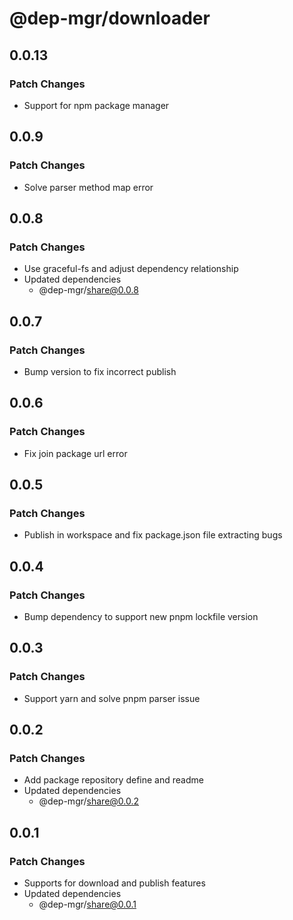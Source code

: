 # @dep-mgr/downloader

## 0.0.13

### Patch Changes

- Support for npm package manager

## 0.0.9

### Patch Changes

- Solve parser method map error

## 0.0.8

### Patch Changes

- Use graceful-fs and adjust dependency relationship
- Updated dependencies
  - @dep-mgr/share@0.0.8

## 0.0.7

### Patch Changes

- Bump version to fix incorrect publish

## 0.0.6

### Patch Changes

- Fix join package url error

## 0.0.5

### Patch Changes

- Publish in workspace and fix package.json file extracting bugs

## 0.0.4

### Patch Changes

- Bump dependency to support new pnpm lockfile version

## 0.0.3

### Patch Changes

- Support yarn and solve pnpm parser issue

## 0.0.2

### Patch Changes

- Add package repository define and readme
- Updated dependencies
  - @dep-mgr/share@0.0.2

## 0.0.1

### Patch Changes

- Supports for download and publish features
- Updated dependencies
  - @dep-mgr/share@0.0.1
